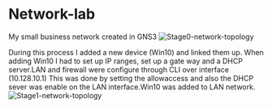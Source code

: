 # Network-lab
My small business network created in GNS3
![Stage0-network-topology](https://github.com/ricknjr/Network-lab/assets/160628458/fff75c90-fa9f-4611-a7e2-5d39b02bf589)

During this process I added a new device (Win10) and linked them up. When adding Win10 I had to set up IP ranges, set up a gate way and a DHCP server.LAN and firewall were configure through CLI over interface (10.128.10.1) This was done by setting the allowaccess and also the DHCP sever was enable on the LAN interface.Win10 was added to LAN network.
![Stage1-network-topology](https://github.com/ricknjr/Network-lab/assets/160628458/4db60526-93a5-4a7e-805f-825bda407c07)
